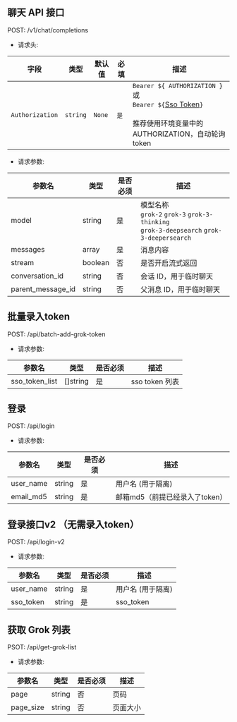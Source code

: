 
## 聊天 API 接口

POST: /v1/chat/completions

- 请求头:

| 字段 | 类型 | 默认值 | 必填 | 描述 |
| --- | --- | --- |--- |--- |
| `Authorization` | `string` | `None` | `是` | `Bearer ${ AUTHORIZATION }` 或 <br> `Bearer ${`[Sso Token](./docs/get-sso-token.jpg)`}` <br><br> 推荐使用环境变量中的 AUTHORIZATION，自动轮询token |

- 请求参数:

| 参数名            | 类型    | 是否必须 | 描述                                                               |
| ----------------- | ------- | -------- | ------------------------------------------------------------------ |
| model             | string  | 是       | 模型名称 <br> `grok-2` `grok-3` `grok-3-thinking` <br> `grok-3-deepsearch` `grok-3-deepersearch` |
| messages          | array   | 是       | 消息内容                                                           |
| stream            | boolean | 否       | 是否开启流式返回                                                   |
| conversation_id   | string  | 否       | 会话 ID，用于临时聊天                                              |
| parent_message_id | string  | 否       | 父消息 ID，用于临时聊天                                            |



## 批量录入token
POST: /api/batch-add-grok-token

- 请求参数:

| 参数名            | 类型    | 是否必须 | 描述                      |
| ----------------- | ------- | -------- | ------------------------- |
| sso_token_list             | []string  | 是       | sso token 列表                     |


## 登录
POST: /api/login
- 请求参数:

| 参数名            | 类型    | 是否必须 | 描述                      |
| ----------------- | ------- | -------- | ------------------------- |
| user_name             | string  | 是       | 用户名 (用于隔离)                    |
| email_md5             | string  | 是       | 邮箱md5（前提已经录入了token）                     |

## 登录接口v2 （无需录入token）
POST: /api/login-v2
- 请求参数:

| 参数名            | 类型    | 是否必须 | 描述                      |
| ----------------- | ------- | -------- | ------------------------- |
| user_name             | string  | 是       | 用户名 (用于隔离)                    |
| sso_token             | string  | 是       | sso_token                     |

## 获取 Grok 列表
PSOT: /api/get-grok-list
- 请求参数:

| 参数名            | 类型    | 是否必须 | 描述                      |
| ----------------- | ------- | -------- | ------------------------- |
| page             | string  | 否      | 页码                     |
| page_size             | string  | 否       | 页面大小                     |

